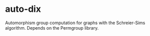auto-dix
========

Automorphism group computation for graphs with the Schreier-Sims algorithm.
Depends on the Permgroup library.
